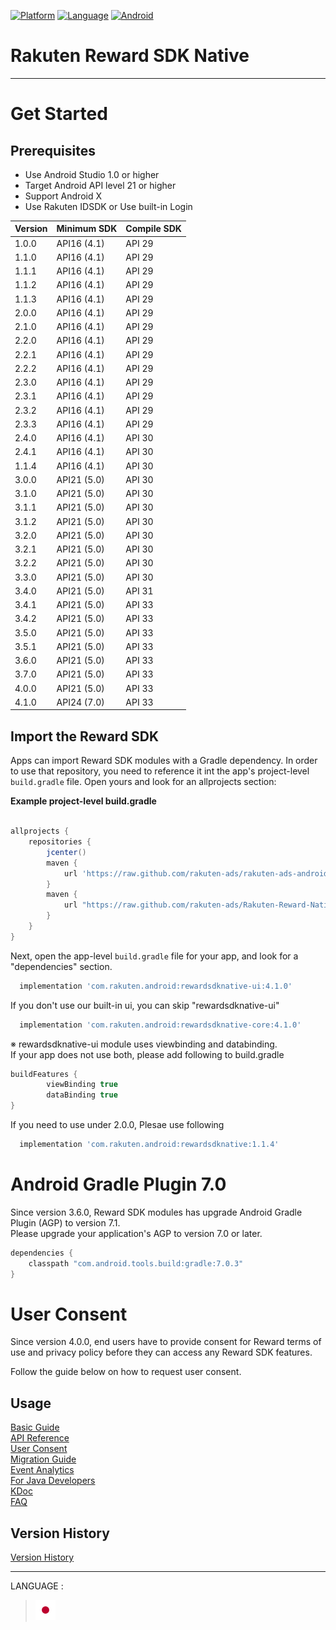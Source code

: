 <div id="top"></div>

[![Platform](http://img.shields.io/badge/platform-Android-brightgreen.svg?style=flat)](https://developer.android.com)
[![Language](http://img.shields.io/badge/language-Kotlin-green.svg?style=flat)](https://github.com/JetBrains/kotlin)
[![Android](http://img.shields.io/badge/support-API_Level_24+-blue.svg?style=flat)](https://developer.android.com)

# Rakuten Reward SDK Native

---
# Get Started

<div id="prerequisites"></div>

## Prerequisites

* Use Android Studio 1.0 or higher
* Target Android API level 21 or higher
* Support Android X
* Use Rakuten IDSDK or Use built-in Login

| Version | Minimum SDK | Compile SDK |
|---------|-------------|-------------|
| 1.0.0   | API16 (4.1) | API 29      |
| 1.1.0   | API16 (4.1) | API 29      |
| 1.1.1   | API16 (4.1) | API 29      |
| 1.1.2   | API16 (4.1) | API 29      |
| 1.1.3   | API16 (4.1) | API 29      |
| 2.0.0   | API16 (4.1) | API 29      |
| 2.1.0   | API16 (4.1) | API 29      |
| 2.2.0   | API16 (4.1) | API 29      |
| 2.2.1   | API16 (4.1) | API 29      |
| 2.2.2   | API16 (4.1) | API 29      |
| 2.3.0   | API16 (4.1) | API 29      |
| 2.3.1   | API16 (4.1) | API 29      |
| 2.3.2   | API16 (4.1) | API 29      |
| 2.3.3   | API16 (4.1) | API 29      |
| 2.4.0   | API16 (4.1) | API 30      |
| 2.4.1   | API16 (4.1) | API 30      |
| 1.1.4   | API16 (4.1) | API 30      |
| 3.0.0   | API21 (5.0) | API 30      |
| 3.1.0   | API21 (5.0) | API 30      |
| 3.1.1   | API21 (5.0) | API 30      |
| 3.1.2   | API21 (5.0) | API 30      |
| 3.2.0   | API21 (5.0) | API 30      |
| 3.2.1   | API21 (5.0) | API 30      |
| 3.2.2   | API21 (5.0) | API 30      |
| 3.3.0   | API21 (5.0) | API 30      |
| 3.4.0   | API21 (5.0) | API 31      |
| 3.4.1   | API21 (5.0) | API 33      |
| 3.4.2   | API21 (5.0) | API 33      |
| 3.5.0   | API21 (5.0) | API 33      |
| 3.5.1   | API21 (5.0) | API 33      |
| 3.6.0   | API21 (5.0) | API 33      |
| 3.7.0   | API21 (5.0) | API 33      |
| 4.0.0   | API21 (5.0) | API 33      |
| 4.1.0   | API24 (7.0) | API 33      |

<div id="import_sdk"></div>

## Import the Reward SDK
Apps can import Reward SDK modules with a Gradle dependency. In order to use that repository, you need to reference it int the app's project-level `build.gradle` file. Open yours and look for an allprojects section:  

**Example project-level build.gradle**

```groovy

allprojects {
    repositories {
        jcenter()
        maven { 
            url 'https://raw.github.com/rakuten-ads/rakuten-ads-android/master/maven' 
        }
        maven {
            url "https://raw.github.com/rakuten-ads/Rakuten-Reward-Native-Android/master/maven"
        }
    }
}
```

Next, open the app-level `build.gradle` file for your app, and look for a "dependencies" section.

```groovy
  implementation 'com.rakuten.android:rewardsdknative-ui:4.1.0'
```
If you don't use our built-in ui, you can skip "rewardsdknative-ui"
```groovy
  implementation 'com.rakuten.android:rewardsdknative-core:4.1.0'
```
※ rewardsdknative-ui module uses viewbinding and databinding.  
If your app does not use both, please add following to build.gradle
```groovy
buildFeatures {
        viewBinding true
        dataBinding true
}
```

If you need to use under 2.0.0, Plesae use following
```groovy
  implementation 'com.rakuten.android:rewardsdknative:1.1.4'
```

# Android Gradle Plugin 7.0
Since version 3.6.0, Reward SDK modules has upgrade Android Gradle Plugin (AGP) to version 7.1.  
Please upgrade your application's AGP to version 7.0 or later.
```groovy
dependencies {
    classpath "com.android.tools.build:gradle:7.0.3"
}
```

# User Consent 
Since version 4.0.0, end users have to provide consent for Reward terms of use and privacy policy before they can access any Reward SDK features.

Follow the guide below on how to request user consent.

## Usage
[Basic Guide](./doc/basic/README.md)  
[API Reference](./doc/APIReference/README.md)  
[User Consent](./doc/consent/README.md)  
[Migration Guide](./doc/migration/README.md)  
[Event Analytics](./doc/EventAnalytics/README.md)  
[For Java Developers](./doc/java/README.md)  
[KDoc](https://rakuten-ads.github.io/products/mission/android/kdoc/4.1.0/index.html)  
[FAQ](./doc/faq/README.md)

## Version History
[Version History](./doc/history/README.md)

---
LANGUAGE :
> [![jp](./doc/lang/ja.png)](./doc/ja/README.md)

